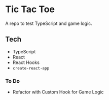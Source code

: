 # Tic Tac Toe

A repo to test TypeScript and game logic.

## Tech

- TypeScript
- React
- React Hooks
- `create-react-app`

### To Do

- Refactor with Custom Hook for Game Logic
